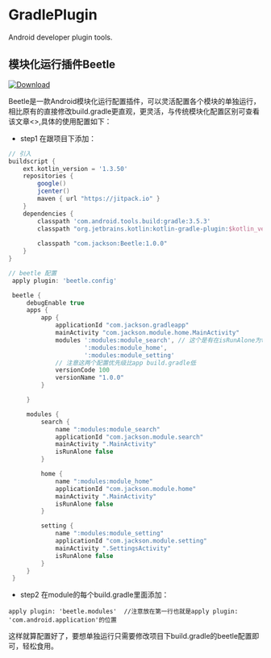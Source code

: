 # GradlePlugin
Android developer plugin tools.


## 模块化运行插件Beetle
[ ![Download](https://api.bintray.com/packages/jiahui/jiahui/Beetle/images/download.svg?version=1.0.0) ](https://bintray.com/jiahui/jiahui/Beetle/1.0.0/link)

Beetle是一款Android模块化运行配置插件，可以灵活配置各个模块的单独运行，相比原有的直接修改build.gradle更直观，更灵活，与传统模块化配置区别可查看该文章<>,具体的使用配置如下：

- step1
在跟项目下添加：

```gradle
// 引入
buildscript {
    ext.kotlin_version = '1.3.50'
    repositories {
        google()
        jcenter()
        maven { url "https://jitpack.io" }
    }
    dependencies {
        classpath 'com.android.tools.build:gradle:3.5.3'
        classpath "org.jetbrains.kotlin:kotlin-gradle-plugin:$kotlin_version"
        
        classpath "com.jackson:Beetle:1.0.0"
    }
}

// beetle 配置
 apply plugin: 'beetle.config'

 beetle {
     debugEnable true
     apps {
         app {
             applicationId "com.jackson.gradleapp"
             mainActivity "com.jackson.module.home.MainActivity"
             modules ':modules:module_search', // 这个是有在isRunAlone为true的是否生效
                     ':modules:module_home',
                     ':modules:module_setting'
             // 注意这两个配置优先级比app build.gradle低
             versionCode 100 
             versionName "1.0.0"
         }

     }

     modules {
         search {
             name ":modules:module_search"
             applicationId "com.jackson.module.search"
             mainActivity ".MainActivity"
             isRunAlone false
         }

         home {
             name ":modules:module_home"
             applicationId "com.jackson.module.home"
             mainActivity ".MainActivity"
             isRunAlone false
         }

         setting {
             name ":modules:module_setting"
             applicationId "com.jackson.module.setting"
             mainActivity ".SettingsActivity"
             isRunAlone false
         }
     }
 }
```
- step2
在module的每个build.gradle里面添加：
```
apply plugin: 'beetle.modules'  //注意放在第一行也就是apply plugin: 'com.android.application'的位置
```

这样就算配置好了，要想单独运行只需要修改项目下build.gradle的beetle配置即可，轻松食用。

